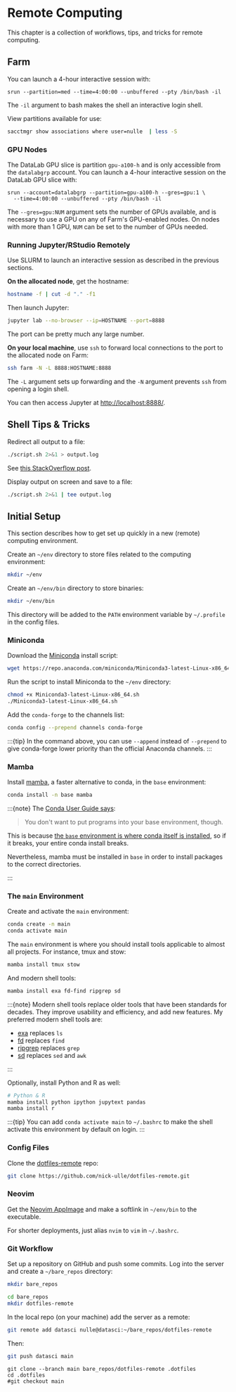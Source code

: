 Remote Computing
================

This chapter is a collection of workflows, tips, and tricks for remote
computing.



Farm
----

You can launch a 4-hour interactive session with:

```
srun --partition=med --time=4:00:00 --unbuffered --pty /bin/bash -il
```

The `-il` argument to bash makes the shell an interactive login shell.


View partitions available for use:

```sh
sacctmgr show associations where user=nulle  | less -S
```

### GPU Nodes

The DataLab GPU slice is partition `gpu-a100-h` and is only accessible from the
`datalabgrp` account. You can launch a 4-hour interactive session on the
DataLab GPU slice with:

```
srun --account=datalabgrp --partition=gpu-a100-h --gres=gpu:1 \
  --time=4:00:00 --unbuffered --pty /bin/bash -il
```

The `--gres=gpu:NUM` argument sets the number of GPUs available, and is
necessary to use a GPU on any of Farm's GPU-enabled nodes. On nodes with more
than 1 GPU, `NUM` can be set to the number of GPUs needed.


### Running Jupyter/RStudio Remotely

Use SLURM to launch an interactive session as described in the previous
sections.

**On the allocated node**, get the hostname:

```sh
hostname -f | cut -d "." -f1
```

Then launch Jupyter:

```sh
jupyter lab --no-browser --ip=HOSTNAME --port=8888
```


The port can be pretty much any large number.

**On your local machine**, use `ssh` to forward local connections to the port
to the allocated node on Farm:

```sh
ssh farm -N -L 8888:HOSTNAME:8888
```

The `-L` argument sets up forwarding and the `-N` argument prevents `ssh` from
opening a login shell.

You can then access Jupyter at <http://localhost:8888/>.



Shell Tips & Tricks
-------------------

Redirect all output to a file:

```sh
./script.sh 2>&1 > output.log
```

See [this StackOverflow post](https://stackoverflow.com/a/818284).

Display output on screen and save to a file:

```sh
./script.sh 2>&1 | tee output.log
```



Initial Setup
-------------

This section describes how to get set up quickly in a new (remote) computing
environment.

Create an `~/env` directory to store files related to the computing
environment:

```sh
mkdir ~/env
```

Create an `~/env/bin` directory to store binaries:

```sh
mkdir ~/env/bin
```

This directory will be added to the `PATH` environment variable by `~/.profile`
in the config files.


### Miniconda

Download the [Miniconda][] install script:

[miniconda]: https://docs.conda.io/en/latest/miniconda.html

```sh
wget https://repo.anaconda.com/miniconda/Miniconda3-latest-Linux-x86_64.sh
```

Run the script to install Miniconda to the `~/env` directory:

```sh
chmod +x Miniconda3-latest-Linux-x86_64.sh
./Miniconda3-latest-Linux-x86_64.sh
```

Add the `conda-forge` to the channels list:

```sh
conda config --prepend channels conda-forge
```

:::{tip}
In the command above, you can use `--append` instead of `--prepend` to give
conda-forge lower priority than the official Anaconda channels.
:::


### Mamba

Install [mamba][], a faster alternative to conda, in the `base` environment:

[mamba]: https://github.com/mamba-org/mamba

```sh
conda install -n base mamba
```

:::{note}
The [Conda User Guide says][no-base]:

> You don't want to put programs into your base environment, though.

This is because [the `base` environment is where conda itself is
installed][so-base], so if it breaks, your entire conda install breaks.

Nevertheless, mamba must be installed in `base` in order to install packages to
the correct directories.

[no-base]: https://docs.conda.io/projects/conda/en/latest/user-guide/getting-started.html#managing-environments
[so-base]: https://stackoverflow.com/a/56504279/1166039
:::


### The `main` Environment

Create and activate the `main` environment:

```sh
conda create -n main
conda activate main
```

The `main` environment is where you should install tools applicable to almost
all projects. For instance, tmux and stow:

```sh
mamba install tmux stow
```

And modern shell tools:

```sh
mamba install exa fd-find ripgrep sd
```

:::{note}
Modern shell tools replace older tools that have been standards for decades.
They improve usability and efficiency, and add new features. My preferred
modern shell tools are:

* [exa][] replaces `ls`
* [fd][] replaces `find`
* [ripgrep][] replaces `grep`
* [sd][] replaces `sed` and `awk`

[exa]: https://github.com/ogham/exa
[fd]: https://github.com/sharkdp/fd
[ripgrep]: https://github.com/BurntSushi/ripgrep
[sd]: https://github.com/chmln/sd
:::

Optionally, install Python and R as well:

```sh
# Python & R
mamba install python ipython jupytext pandas
mamba install r
```

:::{tip}
You can add `conda activate main` to `~/.bashrc` to make the shell activate
this environment by default on login.
:::


### Config Files

Clone the [dotfiles-remote][] repo:

[dotfiles-remote]: https://github.com/nick-ulle/dotfiles-remote

```sh
git clone https://github.com/nick-ulle/dotfiles-remote.git
```


### Neovim

Get the [Neovim AppImage][neovim] and make a softlink in `~/env/bin` to the
executable.

For shorter deployments, just alias `nvim` to `vim` in `~/.bashrc`.

[neovim]: https://github.com/neovim/neovim/wiki/Installing-Neovim#appimage-universal-linux-package


### Git Workflow

Set up a repository on GitHub and push some commits. Log into the server and
create a `~/bare_repos` directory:

```sh
mkdir bare_repos
```

```sh
cd bare_repos
mkdir dotfiles-remote
```

In the local repo (on your machine) add the server as a remote:

```sh
git remote add datasci nulle@datasci:~/bare_repos/dotfiles-remote
```

Then:

```sh
git push datasci main
```

```
git clone --branch main bare_repos/dotfiles-remote .dotfiles
cd .dotfiles
#git checkout main
```


